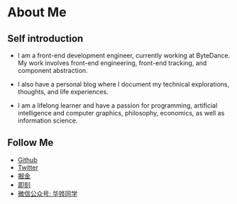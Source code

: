 # About Me

## Self introduction
- I am a front-end development engineer, currently working at ByteDance. My work involves front-end engineering, front-end tracking, and component abstraction.

- I also have a personal blog where I document my technical explorations, thoughts, and life experiences.

- I am a lifelong learner and have a passion for programming, artificial intelligence and computer graphics, philosophy, economics, as well as information science.

## Follow Me

- [Github](https://github.com/hua-bang)
- [Twitter](https://twitter.com/huabang1)
- [掘金](https://juejin.cn/user/2410547053336039)
- [即刻](https://okjk.co/89D7xf)
- [微信公众号: 华铧同学](华铧同学)